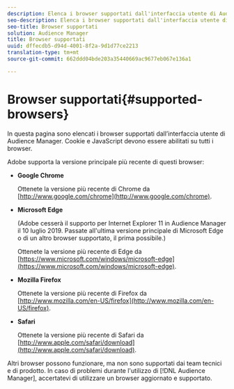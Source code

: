 ```yaml
---
description: Elenca i browser supportati dall'interfaccia utente di Audience Manager. Cookie e JavaScript devono essere abilitati su tutti i browser.
seo-description: Elenca i browser supportati dall'interfaccia utente di Audience Manager. Cookie e JavaScript devono essere abilitati su tutti i browser.
seo-title: Browser supportati
solution: Audience Manager
title: Browser supportati
uuid: dffecdb5-d94d-4001-8f2a-9d1d77ce2213
translation-type: tm+mt
source-git-commit: 662ddd04bde203a35440669ac9677eb067e136a1

---
```



# Browser supportati{#supported-browsers} 

In questa pagina sono elencati i browser supportati dall’interfaccia utente di Audience Manager. Cookie e JavaScript devono essere abilitati su tutti i browser.

<!-- 

c_supported_browsers.xml

 -->

Adobe supporta la versione principale più recente di questi browser:

* **Google Chrome**

   Ottenete la versione più recente di Chrome da [http://www.google.com/chrome](http://www.google.com/chrome).

* **Microsoft Edge**

   (Adobe cesserà il supporto per Internet Explorer 11 in Audience Manager il 10 luglio 2019. Passate all'ultima versione principale di Microsoft Edge o di un altro browser supportato, il prima possibile.)

   Ottenete la versione più recente di Edge da [https://www.microsoft.com/windows/microsoft-edge](https://www.microsoft.com/windows/microsoft-edge).

* **Mozilla Firefox**

   Ottenete la versione più recente di Firefox da [http://www.mozilla.com/en-US/firefox](http://www.mozilla.com/en-US/firefox).

* **Safari**

   Ottenete la versione più recente di Safari da [http://www.apple.com/safari/download](http://www.apple.com/safari/download).

Altri browser possono funzionare, ma non sono supportati dai team tecnici e di prodotto. In caso di problemi durante l'utilizzo di [!DNL Audience Manager], accertatevi di utilizzare un browser aggiornato e supportato.
